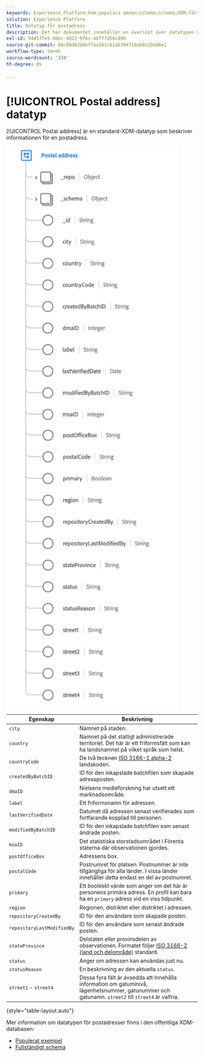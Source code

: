 ```yaml
---
keywords: Experience Platform;hem;populära ämnen;schema;schema;XDM;fält;scheman;scheman;scheman;adress;xdm:address;datatyp;datatyp;datatyp;data type;
solution: Experience Platform
title: Datatyp för postadress
description: Det här dokumentet innehåller en översikt över datatypen XDM för postadress.
exl-id: 94457fe5-80bc-4822-9f6c-48f77d56c89b
source-git-commit: 60c0bd62b4effaa161c61ab304718ab8c20a06e1
workflow-type: tm+mt
source-wordcount: '334'
ht-degree: 0%

---
```


# [!UICONTROL Postal address] datatyp

[!UICONTROL Postal address] är en standard-XDM-datatyp som beskriver informationen för en postadress.

<img src="../images/data-types/postal-address.png" width="450" /><br />

| Egenskap | Beskrivning |
| --- | --- |
| `city` | Namnet på staden. |
| `country` | Namnet på det statligt administrerade territoriet. Det här är ett friformsfält som kan ha landsnamnet på vilket språk som helst. |
| `countryCode` | De två tecknen <a href="https://datahub.io/core/country-list">ISO 3166-1 alpha-2</a> landskoden. |
| `createdByBatchID` | ID för den inkapslade batchfilen som skapade adressposten. |
| `dmaID` | Nielsens medieforskning har utsett ett marknadsområde. |
| `label` | Ett friformsnamn för adressen. |
| `lastVerifiedDate` | Datumet då adressen senast verifierades som fortfarande kopplad till personen. |
| `modifiedByBatchID` | ID för den inkapslade batchfilen som senast ändrade posten. |
| `msaID` | Det statistiska storstadsområdet i Förenta staterna där observationen gjordes. |
| `postOfficeBox` | Adressens box. |
| `postalCode` | Postnumret för platsen. Postnummer är inte tillgängliga för alla länder. I vissa länder innehåller detta endast en del av postnumret. |
| `primary` | Ett booleskt värde som anger om det här är personens primära adress. En profil kan bara ha en `primary` adress vid en viss tidpunkt. |
| `region` | Regionen, distriktet eller distriktet i adressen. |
| `repositoryCreatedBy` | ID för den användare som skapade posten. |
| `repositoryLastModifiedBy` | ID för den användare som senast ändrade posten. |
| `stateProvince` | Delstaten eller provinsdelen av observationen. Formatet följer [ISO 3166-2 (land och delområde)](https://www.unece.org/cefact/locode/subdivisions.html) standard. |
| `status` | Anger om adressen kan användas just nu. |
| `statusReason` | En beskrivning av den aktuella `status`. |
| `street1` - `street4` | Dessa fyra fält är avsedda att innehålla information om gatuminivå, lägenhetsnummer, gatunummer och gatunamn. `street2` till `street4` är valfria. |

{style="table-layout:auto"}

Mer information om datatypen för postadresser finns i den offentliga XDM-databasen:

* [Populerat exempel](https://github.com/adobe/xdm/blob/master/components/datatypes/demographic/address.example.1.json)
* [Fullständigt schema](https://github.com/adobe/xdm/blob/master/components/datatypes/demographic/address.schema.json)
